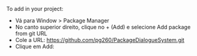 To add in your project:

- Vá para Window > Package Manager
- No canto superior direito, clique no + (Add) e selecione Add package from git URL
- Cole a URL: https://github.com/pg260/PackageDialogueSystem.git
- Clique em Add:
